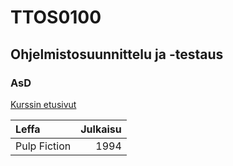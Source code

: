 # TTOS0100
## Ohjelmistosuunnittelu ja -testaus
[](https://www.google.fi/search?q=memes&espv=2&biw=1680&bih=944&source=lnms&tbm=isch&sa=X&ved=0ahUKEwjQyoiZtM7RAhUJhSwKHVFCBlkQ_AUIBigB#tbm=isch&q=suomi+memes&imgrc=PA9iY9vnq9gvUM%3A)
### AsD ###
[Kurssin etusivut](https://github.com/JAMK-IT/TTOS0100-Ohjelmistosuunnittelu-ja-testaus/wiki)

|Leffa | Julkaisu |
|:-----|---------:|
|Pulp Fiction| 1994|
